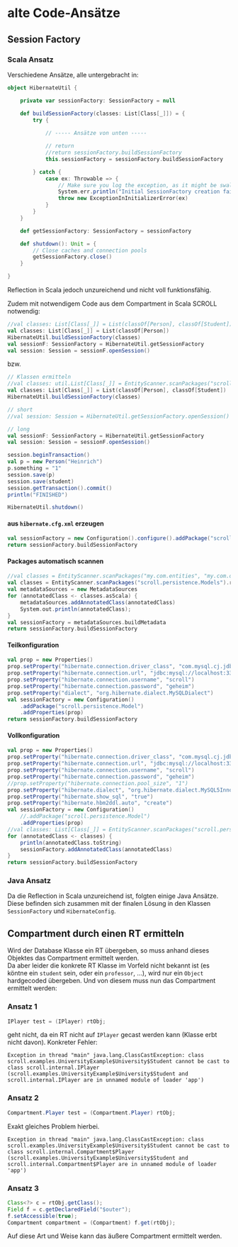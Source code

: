 # alte Code-Ansätze

## Session Factory

### Scala Ansatz

Verschiedene Ansätze, alle untergebracht in:

```scala
object HibernateUtil {

    private var sessionFactory: SessionFactory = null

    def buildSessionFactory(classes: List[Class[_]]) = {
        try {
            
            // ----- Ansätze von unten -----

            // return
            //return sessionFactory.buildSessionFactory
            this.sessionFactory = sessionFactory.buildSessionFactory

        } catch {
            case ex: Throwable => {
                // Make sure you log the exception, as it might be swallowed
                System.err.println("Initial SessionFactory creation failed.\r\n" + ex)
                throw new ExceptionInInitializerError(ex)
            }
        }
    }

    def getSessionFactory: SessionFactory = sessionFactory

    def shutdown(): Unit = {
        // Close caches and connection pools
        getSessionFactory.close()
    }

}
```

Reflection in Scala jedoch unzureichend und nicht voll funktionsfähig.  
  
Zudem mit notwendigem Code aus dem Compartment in Scala SCROLL notwendig:  
  
```scala
//val classes: List[Class[_]] = List(classOf[Person], classOf[Student])
val classes: List[Class[_]] = List(classOf[Person])
HibernateUtil.buildSessionFactory(classes)
val sessionF: SessionFactory = HibernateUtil.getSessionFactory
val session: Session = sessionF.openSession()
```

bzw.  
  
```scala
// Klassen ermitteln
//val classes: util.List[Class[_]] = EntityScanner.scanPackages("scroll").result
val classes: List[Class[_]] = List(classOf[Person], classOf[Student])
HibernateUtil.buildSessionFactory(classes)

// short
//val session: Session = HibernateUtil.getSessionFactory.openSession()

// long
val sessionF: SessionFactory = HibernateUtil.getSessionFactory
val session: Session = sessionF.openSession()

session.beginTransaction()
val p = new Person("Heinrich")
p.something = "1"
session.save(p)
session.save(student)
session.getTransaction().commit()
println("FINISHED")

HibernateUtil.shutdown()
```



#### aus `hibernate.cfg.xml` erzeugen

```scala
val sessionFactory = new Configuration().configure().addPackage("scroll.persistence.Model")
return sessionFactory.buildSessionFactory
```

#### Packages automatisch scannen

```scala
//val classes = EntityScanner.scanPackages("my.com.entities", "my.com.other.entities").result
val classes = EntityScanner.scanPackages("scroll.persistence.Models").result
val metadataSources = new MetadataSources
for (annotatedClass <- classes.asScala) {
    metadataSources.addAnnotatedClass(annotatedClass)
    System.out.println(annotatedClass);
}
val sessionFactory = metadataSources.buildMetadata
return sessionFactory.buildSessionFactory
```

#### Teilkonfiguration

```scala
val prop = new Properties()
prop.setProperty("hibernate.connection.driver_class", "com.mysql.cj.jdbc.Driver")
prop.setProperty("hibernate.connection.url", "jdbc:mysql://localhost:3306/scroll?serverTimezone=UTC")
prop.setProperty("hibernate.connection.username", "scroll")
prop.setProperty("hibernate.connection.password", "geheim")
prop.setProperty("dialect", "org.hibernate.dialect.MySQLDialect")
val sessionFactory = new Configuration()
    .addPackage("scroll.persistence.Model")
    .addProperties(prop)
return sessionFactory.buildSessionFactory
```

#### Vollkonfiguration

```scala
val prop = new Properties()
prop.setProperty("hibernate.connection.driver_class", "com.mysql.cj.jdbc.Driver")
prop.setProperty("hibernate.connection.url", "jdbc:mysql://localhost:3306/scroll?serverTimezone=UTC")
prop.setProperty("hibernate.connection.username", "scroll")
prop.setProperty("hibernate.connection.password", "geheim")
//prop.setProperty("hibernate.connection.pool_size", "1")
prop.setProperty("hibernate.dialect", "org.hibernate.dialect.MySQL5InnoDBDialect")
prop.setProperty("hibernate.show_sql", "true")
prop.setProperty("hibernate.hbm2ddl.auto", "create")
val sessionFactory = new Configuration()
    //.addPackage("scroll.persistence.Model")
    .addProperties(prop)
//val classes: List[Class[_]] = EntityScanner.scanPackages("scroll.persistence.Models").result
for (annotatedClass <- classes) {
    println(annotatedClass.toString)
    sessionFactory.addAnnotatedClass(annotatedClass)
}
return sessionFactory.buildSessionFactory
```

### Java Ansatz

Da die Reflection in Scala unzureichend ist, folgten einige Java Ansätze. Diese befinden sich zusammen mit der finalen Lösung in den Klassen `SessionFactory` und `HibernateConfig`.



## Compartment durch einen RT ermitteln

Wird der Database Klasse ein RT übergeben, so muss anhand dieses Objektes das Compartment ermittelt werden.  
Da aber leider die konkrete RT Klasse im Vorfeld nicht bekannt ist (es köntne ein `student` sein, oder ein `professor`, ...), wird nur ein `Object` hardgecoded übergeben. Und von diesem muss nun das Compartment ermittelt werden:

### Ansatz 1

```java
IPlayer test = (IPlayer) rtObj;
```

geht nicht, da ein RT nicht auf `IPlayer` gecast werden kann (Klasse erbt nicht davon). Konkreter Fehler:

```
Exception in thread "main" java.lang.ClassCastException: class scroll.examples.UniversityExample$University$Student cannot be cast to class scroll.internal.IPlayer (scroll.examples.UniversityExample$University$Student and scroll.internal.IPlayer are in unnamed module of loader 'app')
```

### Ansatz 2

```java
Compartment.Player test = (Compartment.Player) rtObj;
```

Exakt gleiches Problem hierbei.

```
Exception in thread "main" java.lang.ClassCastException: class scroll.examples.UniversityExample$University$Student cannot be cast to class scroll.internal.Compartment$Player (scroll.examples.UniversityExample$University$Student and scroll.internal.Compartment$Player are in unnamed module of loader 'app')
```

### Ansatz 3

```java
Class<?> c = rtObj.getClass();
Field f = c.getDeclaredField("$outer");
f.setAccessible(true);
Compartment compartment = (Compartment) f.get(rtObj);
```

Auf diese Art und Weise kann das äußere Compartment ermittelt werden.
